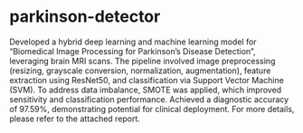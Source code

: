 # parkinson-detector

Developed a hybrid deep learning and machine learning model for “Biomedical Image Processing for Parkinson’s Disease Detection”, leveraging brain MRI scans. The pipeline involved image preprocessing (resizing, grayscale conversion, normalization, augmentation), feature extraction using ResNet50, and classification via Support Vector Machine (SVM). To address data imbalance, SMOTE was applied, which improved sensitivity and classification performance. Achieved a diagnostic accuracy of 97.59%, demonstrating potential for clinical deployment. For more details, please refer to the attached report.
